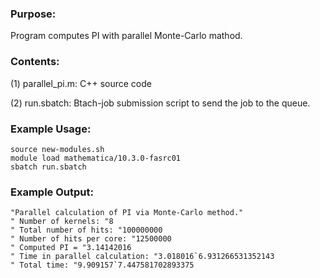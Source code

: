 ### Purpose:

Program computes PI with parallel Monte-Carlo mathod.

### Contents:

(1) parallel_pi.m: C++ source code

(2) run.sbatch: Btach-job submission script to send the job to the queue.

### Example Usage:

	source new-modules.sh
	module load mathematica/10.3.0-fasrc01
	sbatch run.sbatch
    
### Example Output:

```
"Parallel calculation of PI via Monte-Carlo method."
" Number of kernels: "8
" Total number of hits: "100000000
" Number of hits per core: "12500000
" Computed PI = "3.14142016
" Time in parallel calculation: "3.018016`6.931266531352143
" Total time: "9.909157`7.447581702893375
```
